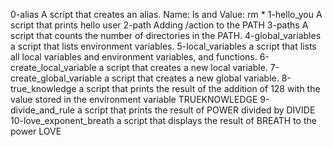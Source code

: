 0-alias 
A script that creates an alias. Name: ls and Value: rm *
1-hello_you 
A script that prints hello user
2-path
Adding /action to the PATH
3-paths
A script that counts the number of directories in the PATH.
4-global_variables
a script that lists environment variables.
5-local_variables
a script that lists all local variables and environment variables, and functions.
6-create_local_variable
 a script that creates a new local variable.
7-create_global_variable
a script that creates a new global variable.
8-true_knowledge
a script that prints the result of the addition of 128 with the value stored in the environment variable TRUEKNOWLEDGE
9-divide_and_rule
 a script that prints the result of POWER divided by DIVIDE
10-love_exponent_breath
 a script that displays the result of BREATH to the power LOVE
